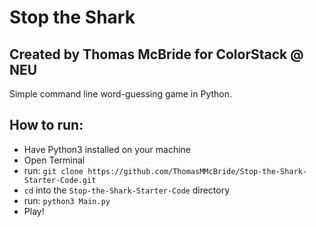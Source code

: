# Stop the Shark
## Created by Thomas McBride for ColorStack @ NEU
Simple command line word-guessing game in Python. 

## How to run:
- Have Python3 installed on your machine
- Open Terminal
- run: `git clone https://github.com/ThomasMMcBride/Stop-the-Shark-Starter-Code.git`
- `cd` into the  `Stop-the-Shark-Starter-Code` directory
- run: `python3 Main.py`
- Play!

